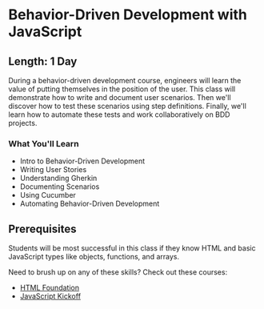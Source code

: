 Behavior-Driven Development with JavaScript
=======

## Length: 1 Day

During a behavior-driven development course, engineers will learn the value of putting themselves in the position of the user. This class will demonstrate how to write and document user scenarios. Then we'll discover how to test these scenarios using step definitions. Finally, we'll learn how to automate these tests and work collaboratively on BDD projects.

### What You'll Learn

* Intro to Behavior-Driven Development
* Writing User Stories
* Understanding Gherkin
* Documenting Scenarios
* Using Cucumber
* Automating Behavior-Driven Development

## Prerequisites
Students will be most successful in this class if they know HTML and basic JavaScript types like objects, functions, and arrays.

Need to brush up on any of these skills? Check out these courses:

* [HTML Foundation](https://www.moonhighway.com/info/html5-foundation)
* [JavaScript Kickoff](https://www.moonhighway.com/info/javascript-kickoff)
